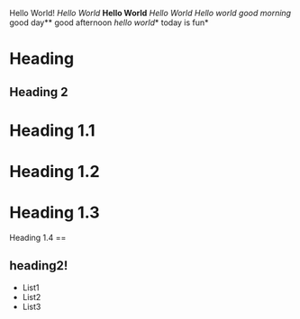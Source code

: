 Hello World!
_Hello World_
**Hello World**
*Hello World*
**Hello world* good morning* good day** good afternoon
*hello world** today is fun* 
# Heading
## Heading 2

Heading 1.1
=======

Heading 1.2
===

Heading 1.3
=

Heading 1.4
     ==
     
heading2!
-------

* List1
* List2
* List3
